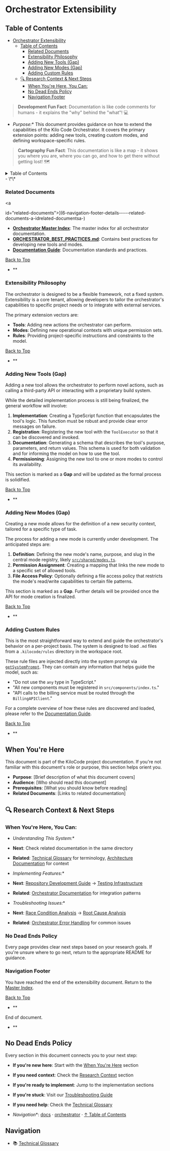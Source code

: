 # Orchestrator Extensibility
## Table of Contents

- [Orchestrator Extensibility](#orchestrator-extensibility)
  - [Table of Contents](#table-of-contents)
    - [Related Documents](#related-documents)
    - [Extensibility Philosophy](#extensibility-philosophy)
    - [Adding New Tools (Gap)](#adding-new-tools-gap)
    - [Adding New Modes (Gap)](#adding-new-modes-gap)
    - [Adding Custom Rules](#adding-custom-rules)
  - [🔍 Research Context & Next Steps](#-research-context-next-steps)
    - [When You're Here, You Can:](#when-youre-here-you-can)
    - [No Dead Ends Policy](#no-dead-ends-policy)
    - [Navigation Footer](#navigation-footer)

> **Development Fun Fact**: Documentation is like code comments for humans - it explains the "why"
> behind the "what"! 💻

- *Purpose:*\* This document provides guidance on how to extend the capabilities of the Kilo Code
  Orchestrator. It covers the primary extension points: adding new tools, creating custom modes, and
  defining workspace-specific rules.

> **Cartography Fun Fact**: This documentation is like a map - it shows you where you are, where you
> can go, and how to get there without getting lost! 🗺️

<details>
<summary>Table of Contents</summary>
- [1. Related Documents](#related-documents)
- [2. Extensibility Philosophy](#extensibility-philosophy)
- [3. Adding New Tools (Gap)](#adding-new-tools-gap)
- [4. Adding New Modes (Gap)](#adding-new-modes-gap)
- [5. Adding Custom Rules](#adding-custom-rules)
- \[6. Navigation Footer

</details>
- \*\*

### Related Documents

<a

id="related-documents"></a>]\(6-navigation-footer-details-----related-documents-a-idrelated-documentsa-)

- **[Orchestrator Master Index](../orchestrator/ORCHESTRATOR_INDEX.md)**: The master index for all
  orchestrator
  documentation.
- **[ORCHESTRATOR\_BEST\_PRACTICES.md](ORCHESTRATOR_BEST_PRACTICES.md)**: Contains best practices
  for
  developing new tools and modes.
- **[Documentation Guide](../DOCUMENTATION_GUIDE.md)**: Documentation standards and practices.

[Back to Top](#orchestrator-extensibility)
- \*\*

### Extensibility Philosophy

<a id="extensibility-philosophy"></a>

The orchestrator is designed to be a flexible framework, not a fixed system. Extensibility is a core
tenant, allowing developers to tailor the orchestrator's capabilities to specific project needs or
to integrate with external services.

The primary extension vectors are:

- **Tools**: Adding new actions the orchestrator can perform.
- **Modes**: Defining new operational contexts with unique permission sets.
- **Rules**: Providing project-specific instructions and constraints to the model.

[Back to Top](#orchestrator-extensibility)
- \*\*

### Adding New Tools (Gap)

<a id="adding-new-tools-gap"></a>

Adding a new tool allows the orchestrator to perform novel actions, such as calling a third-party
API or interacting with a proprietary build system.

While the detailed implementation process is still being finalized, the general workflow will
involve:
1. **Implementation**: Creating a TypeScript function that encapsulates the tool's logic. This
   function must be robust and provide clear error messages on failure.
2. **Registration**: Registering the new tool with the `ToolExecutor` so that it can be discovered
   and invoked.
3. **Documentation**: Generating a schema that describes the tool's purpose, parameters, and return
   values. This schema is used for both validation and for informing the model on how to use the
   tool.
4. **Permissioning**: Assigning the new tool to one or more modes to control its availability.

This section is marked as a **Gap** and will be updated as the formal process is solidified.

[Back to Top](#orchestrator-extensibility)
- \*\*

### Adding New Modes (Gap)

<a id="adding-new-modes-gap"></a>

Creating a new mode allows for the definition of a new security context, tailored for a specific
type of task.

The process for adding a new mode is currently under development. The anticipated steps are:
1. **Definition**: Defining the new mode's name, purpose, and slug in the central mode registry,
   likely [`src/shared/modes.ts`](`[FILE_MOVED_OR_RENAMED]`#L69).
2. **Permission Assignment**: Creating a mapping that links the new mode to a specific set of
   allowed tools.
3. **File Access Policy**: Optionally defining a file access policy that restricts the mode's
   read/write capabilities to certain file patterns.

This section is marked as a **Gap**. Further details will be provided once the API for mode creation
is finalized.

[Back to Top](#orchestrator-extensibility)
- \*\*

### Adding Custom Rules

<a id="adding-custom-rules"></a>

This is the most straightforward way to extend and guide the orchestrator's behavior on a
per-project basis. The system is designed to load `.md` files from a `.kilocode/rules` directory in
the workspace root.

These rule files are injected directly into the system prompt via
[`getSystemPrompt`](../../src/core/task/Task.ts#L2499). They can contain any information that helps
guide
the model, such as:
- "Do not use the `any` type in TypeScript."
- "All new components must be registered in `src/components/index.ts`."
- "API calls to the billing service must be routed through the `BillingAPIClient`."

For a complete overview of how these rules are discovered and loaded, please refer to the
[Documentation Guide](../DOCUMENTATION_GUIDE.md).

[Back to Top](#orchestrator-extensibility)
- \*\*

## When You're Here

This document is part of the KiloCode project documentation. If you're not familiar with this
document's role or purpose, this section helps orient you.

- **Purpose**: [Brief description of what this document covers]
- **Audience**: [Who should read this document]
- **Prerequisites**: [What you should know before reading]
- **Related Documents**: [Links to related documentation]

## 🔍 Research Context & Next Steps

### When You're Here, You Can:

- *Understanding This System:*\*

- **Next**: Check related documentation in the same directory

- **Related**: [Technical Glossary](../GLOSSARY.md) for terminology,
  [Architecture Documentation](../architecture/README.md) for context

- *Implementing Features:*\*

- **Next**: [Repository Development Guide](../architecture/GETTING_STARTED.md) →
  [Testing Infrastructure](../testing/TESTING_STRATEGY.md)

- **Related**: [Orchestrator Documentation](../orchestrator/README.md) for integration patterns

- *Troubleshooting Issues:*\*

- **Next**: [Race Condition Analysis](../architecture/README.md) →
  [Root Cause Analysis](../architecture/DUPLICATE_API_REQUESTS_ROOT_CAUSE_ANALYSIS.md)

- **Related**: [Orchestrator Error Handling](../orchestrator/ORCHESTRATOR_ERROR_HANDLING.md) for
  common issues

### No Dead Ends Policy

Every page provides clear next steps based on your research goals. If you're unsure where to go
next, return to the appropriate README for guidance.

### Navigation Footer

<a id="navigation-footer"></a>

You have reached the end of the extensibility document. Return to the
[Master Index](../orchestrator/ORCHESTRATOR_INDEX.md).

[Back to Top](#orchestrator-extensibility)
- \*\*

End of document.
- \*\*

## No Dead Ends Policy

Every section in this document connects you to your next step:

- **If you're new here**: Start with the [When You're Here](#when-youre-here) section
- **If you need context**: Check the [Research Context](#research-context) section
- **If you're ready to implement**: Jump to the implementation sections
- **If you're stuck**: Visit our [Troubleshooting Guide](../tools/TROUBLESHOOTING_GUIDE.md)
- **If you need help**: Check the [Technical Glossary](../GLOSSARY.md)

- *Navigation*\*: [docs](../) · [orchestrator](../orchestrator/) ·
  [↑ Table of Contents](#orchestrator-extensibility)

## Navigation

- 📚 [Technical Glossary](../GLOSSARY.md)

